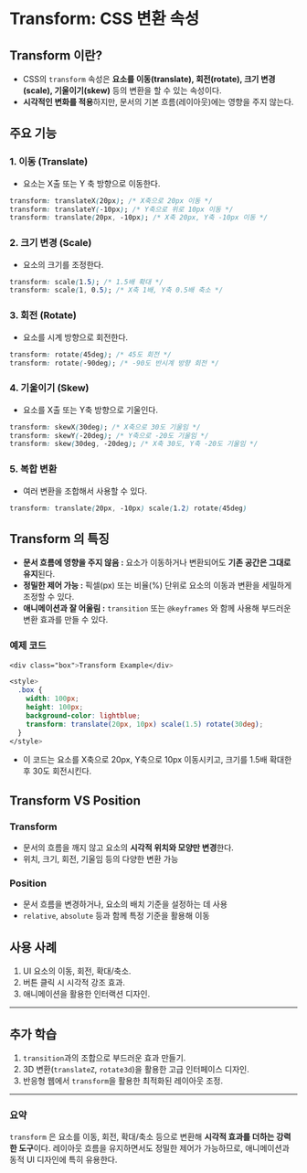 Transform: CSS 변환 속성
===

## Transform 이란?
- CSS의 `transform` 속성은 **요소를 이동(translate), 회전(rotate), 크기 변경(scale), 기울이기(skew)** 등의 변환을 할 수 있는 속성이다.
- **시각적인 변화를 적용**하지만, 문서의 기본 흐름(레이아웃)에는 영향을 주지 않는다.

## 주요 기능

### 1. 이동 (Translate)
- 요소는 X출 또는 Y 축 방향으로 이동한다.

```css
transform: translateX(20px); /* X축으로 20px 이동 */
transform: translateY(-10px); /* Y축으로 위로 10px 이동 */
transform: translate(20px, -10px); /* X축 20px, Y축 -10px 이동 */
```

### 2. 크기 변경 (Scale)
- 요소의 크기를 조정한다.

```css
transform: scale(1.5); /* 1.5배 확대 */
transform: scale(1, 0.5); /* X축 1배, Y축 0.5배 축소 */
```

### 3. 회전 (Rotate)
- 요소를 시계 방향으로 회전한다.

```css
transform: rotate(45deg); /* 45도 회전 */
transform: rotate(-90deg); /* -90도 반시계 방향 회전 */
```

### 4. 기울이기 (Skew)
- 요소를 X출 또는 Y축 방향으로 기울인다. 

```css
transform: skewX(30deg); /* X축으로 30도 기울임 */
transform: skewY(-20deg); /* Y축으로 -20도 기울임 */
transform: skew(30deg, -20deg); /* X축 30도, Y축 -20도 기울임 */
```

### 5. 복합 변환
- 여러 변환을 조합해서 사용할 수 있다.

```css
transform: translate(20px, -10px) scale(1.2) rotate(45deg)
```

## Transform 의 특징
- **문서 흐름에 영향을 주지 않음 :** 요소가 이동하거나 변환되어도 **기존 공간은 그대로 유지**된다. 
- **정밀한 제어 가능 :** 픽셀(px) 또는 비율(%) 단위로 요소의 이동과 변환을 세밀하게 조정할 수 있다.
- **애니메이션과 잘 어울림 :** `transition` 또는 `@keyframes` 와 함께 사용해 부드러운 변환 효과를 만들 수 있다.

### 예제 코드

```css
<div class="box">Transform Example</div>

<style>
  .box {
    width: 100px;
    height: 100px;
    background-color: lightblue;
    transform: translate(20px, 10px) scale(1.5) rotate(30deg);
  }
</style>
```
- 이 코드는 요소를 X축으로 20px, Y축으로 10px 이동시키고, 크기를 1.5배 확대한 후 30도 회전시킨다.

## Transform VS Position

### Transform
- 문서의 흐름을 깨지 않고 요소의 **시각적 위치와 모양만 변경**한다.
- 위치, 크기, 회전, 기울임 등의 다양한 변환 가능

### Position
- 문서 흐름을 변경하거나, 요소의 배치 기준을 설정하는 데 사용
- `relative`, `absolute` 등과 함께 특정 기준을 활용해 이동

## **사용 사례**

1. UI 요소의 이동, 회전, 확대/축소.
2. 버튼 클릭 시 시각적 강조 효과.
3. 애니메이션을 활용한 인터랙션 디자인.

---

## **추가 학습**

1. `transition`과의 조합으로 부드러운 효과 만들기.
2. 3D 변환(`translateZ`, `rotate3d`)을 활용한 고급 인터페이스 디자인.
3. 반응형 웹에서 `transform`을 활용한 최적화된 레이아웃 조정.

---

### 요약
`transform` 은 요소를 이동, 회전, 확대/축소 등으로 변환해 **시각적 효과를 더하는 강력한 도구**이다. 레이아웃 흐름을 유지하면서도 정밀한 제어가 가능하므로, 애니메이션과 동적 UI 디자인에 특히 유용한다.